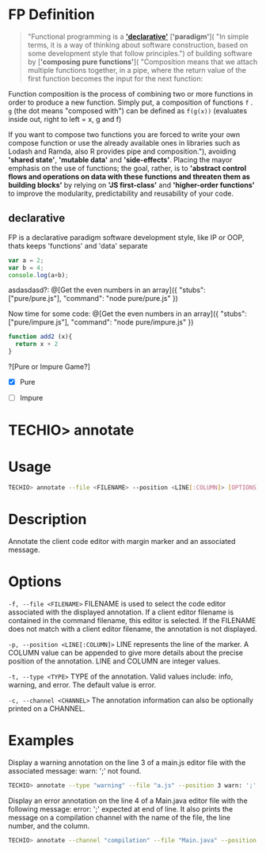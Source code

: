 # FP Definition


> "Functional programming is a [**'declarative'**](https://github.com/upstage/ "FP is a declarative paradigm software development style, like IP or OOP, thats keeps 'functions' and 'data' separate") [**'paradigm'**]( "In simple terms, it is a way of thinking about software construction, based on some development style that follow principles.") of building software by [**'composing pure functions'**]( "Composition means that we attach multiple functions together, in a pipe, where the return value
of the first function becomes the input for the next function:

Function composition is the process of combining two or more functions in order to produce a new function.
Simply put, a composition of functions `f` . `g` (the dot means "composed with") can be defined as `f(g(x))`
(evaluates inside out, right to left = x, g and f) 

If you want to compose two functions you are forced to write your own compose function or use the already 
available ones in libraries such as Lodash and Ramda, also R provides pipe and composition."), avoiding **'shared state'**, **'mutable data'** and **'side-effects'**. Placing the mayor emphasis on the use of functions; the goal, rather, is to **'abstract control flows and operations on data with these functions and threaten them as building blocks'** by relying on **'JS first-class'** and **'higher-order functions'** to improve the modularity, predictability and reusability of your code.
</p>


## declarative
<p>FP is a declarative paradigm software development style, like IP or OOP, thats keeps 'functions' and 'data' separate
</p>


```javascript
var a = 2;
var b = 4;
console.log(a+b);
```

asdasdasd?:
@[Get the even numbers in an array]({ "stubs": ["pure/pure.js"], "command": "node pure/pure.js" })


Now time for some code:
@[Get the even numbers in an array]({ "stubs": ["pure/impure.js"], "command": "node pure/impure.js" })



```javascript
function add2 (x){
  return x + 2
}
```
?[Pure or Impure Game?]
-[x] Pure
-[ ] Impure



# TECHIO> annotate
# Usage

```bash
TECHIO> annotate --file <FILENAME> --position <LINE[:COLUMN]> [OPTIONS] <MESSAGE>
```

# Description
Annotate the client code editor with margin marker and an associated message.


# Options

`-f, --file <FILENAME>` FILENAME is used to select the code editor associated with the displayed annotation. If a client editor filename is contained in the command filename, this editor is selected. If the FILENAME does not match with a client editor filename, the annotation is not displayed.


`-p, --position <LINE[:COLUMN]>` LINE represents the line of the marker. A COLUMN value can be appended to give more details about the precise position of the annotation. LINE and COLUMN are integer values.


`-t, --type <TYPE>` TYPE of the annotation. Valid values include: info, warning, and error. The default value is error.


`-c, --channel <CHANNEL>` The annotation information can also be optionally printed on a CHANNEL.

# Examples
Display a warning annotation on the line 3 of a main.js editor file with the associated message: warn: ';' not found.

```bash
TECHIO> annotate --type "warning" --file "a.js" --position 3 warn: ';' not found
```

Display an error annotation on the line 4 of a Main.java editor file with the following message: error: ';' expected at end of line. It also prints the message on a compilation channel with the name of the file, the line number, and the column.

```bash
TECHIO> annotate --channel "compilation" --file "Main.java" --position 4:8 error: ';' expected at end of line
```
